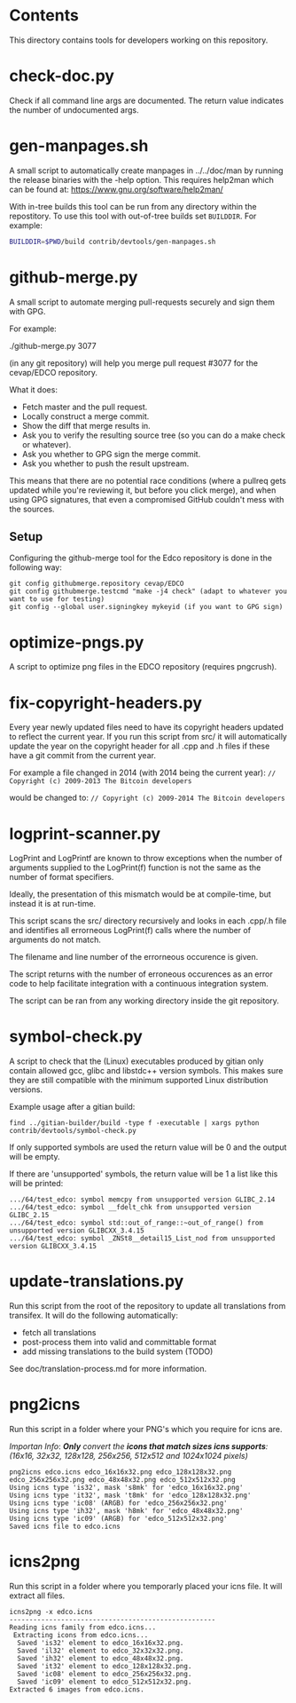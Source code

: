 Contents
========
This directory contains tools for developers working on this repository.

check-doc.py
============

Check if all command line args are documented. The return value indicates the
number of undocumented args.

gen-manpages.sh
===============

A small script to automatically create manpages in ../../doc/man by running the release binaries with the -help option.
This requires help2man which can be found at: https://www.gnu.org/software/help2man/

With in-tree builds this tool can be run from any directory within the
repostitory. To use this tool with out-of-tree builds set `BUILDDIR`. For
example:

```bash
BUILDDIR=$PWD/build contrib/devtools/gen-manpages.sh
```

github-merge.py
===============

A small script to automate merging pull-requests securely and sign them with GPG.

For example:

  ./github-merge.py 3077

(in any git repository) will help you merge pull request #3077 for the
cevap/EDCO repository.

What it does:
* Fetch master and the pull request.
* Locally construct a merge commit.
* Show the diff that merge results in.
* Ask you to verify the resulting source tree (so you can do a make
check or whatever).
* Ask you whether to GPG sign the merge commit.
* Ask you whether to push the result upstream.

This means that there are no potential race conditions (where a
pullreq gets updated while you're reviewing it, but before you click
merge), and when using GPG signatures, that even a compromised GitHub
couldn't mess with the sources.

Setup
---------
Configuring the github-merge tool for the Edco repository is done in the following way:

    git config githubmerge.repository cevap/EDCO
    git config githubmerge.testcmd "make -j4 check" (adapt to whatever you want to use for testing)
    git config --global user.signingkey mykeyid (if you want to GPG sign)

optimize-pngs.py
================

A script to optimize png files in the EDCO
repository (requires pngcrush).

fix-copyright-headers.py
===========================

Every year newly updated files need to have its copyright headers updated to reflect the current year.
If you run this script from src/ it will automatically update the year on the copyright header for all
.cpp and .h files if these have a git commit from the current year.

For example a file changed in 2014 (with 2014 being the current year):
```// Copyright (c) 2009-2013 The Bitcoin developers```

would be changed to:
```// Copyright (c) 2009-2014 The Bitcoin developers```

logprint-scanner.py
===================
LogPrint and LogPrintf are known to throw exceptions when the number of arguments supplied to the
LogPrint(f) function is not the same as the number of format specifiers.

Ideally, the presentation of this mismatch would be at compile-time, but instead it is at run-time.

This script scans the src/ directory recursively and looks in each .cpp/.h file and identifies all
errorneous LogPrint(f) calls where the number of arguments do not match.

The filename and line number of the errorneous occurence is given.

The script returns with the number of erroneous occurences as an error code to help facilitate
integration with a continuous integration system.

The script can be ran from any working directory inside the git repository.

symbol-check.py
===============

A script to check that the (Linux) executables produced by gitian only contain
allowed gcc, glibc and libstdc++ version symbols. This makes sure they are
still compatible with the minimum supported Linux distribution versions.

Example usage after a gitian build:

    find ../gitian-builder/build -type f -executable | xargs python contrib/devtools/symbol-check.py

If only supported symbols are used the return value will be 0 and the output will be empty.

If there are 'unsupported' symbols, the return value will be 1 a list like this will be printed:

    .../64/test_edco: symbol memcpy from unsupported version GLIBC_2.14
    .../64/test_edco: symbol __fdelt_chk from unsupported version GLIBC_2.15
    .../64/test_edco: symbol std::out_of_range::~out_of_range() from unsupported version GLIBCXX_3.4.15
    .../64/test_edco: symbol _ZNSt8__detail15_List_nod from unsupported version GLIBCXX_3.4.15

update-translations.py
======================

Run this script from the root of the repository to update all translations from transifex.
It will do the following automatically:

- fetch all translations
- post-process them into valid and committable format
- add missing translations to the build system (TODO)

See doc/translation-process.md for more information.

png2icns
========

Run this script in a folder where your PNG's which you require for icns are.

_Importan Info_: _**Only** convert the **icons that match sizes icns supports**: (16x16, 32x32, 128x128, 256x256, 512x512 and 1024x1024 pixels)_


```
png2icns edco.icns edco_16x16x32.png edco_128x128x32.png edco_256x256x32.png edco_48x48x32.png edco_512x512x32.png
Using icns type 'is32', mask 's8mk' for 'edco_16x16x32.png'
Using icns type 'it32', mask 't8mk' for 'edco_128x128x32.png'
Using icns type 'ic08' (ARGB) for 'edco_256x256x32.png'
Using icns type 'ih32', mask 'h8mk' for 'edco_48x48x32.png'
Using icns type 'ic09' (ARGB) for 'edco_512x512x32.png'
Saved icns file to edco.icns
```

icns2png
========

Run this script in a folder where you temporarly placed your icns file. It will extract all files.


```
icns2png -x edco.icns
----------------------------------------------------
Reading icns family from edco.icns...
 Extracting icons from edco.icns...
  Saved 'is32' element to edco_16x16x32.png.
  Saved 'il32' element to edco_32x32x32.png.
  Saved 'ih32' element to edco_48x48x32.png.
  Saved 'it32' element to edco_128x128x32.png.
  Saved 'ic08' element to edco_256x256x32.png.
  Saved 'ic09' element to edco_512x512x32.png.
Extracted 6 images from edco.icns.
```

